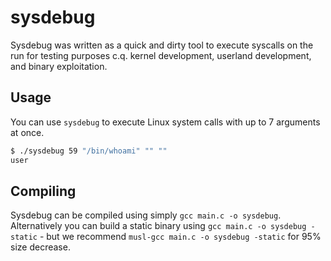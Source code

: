 # sysdebug

Sysdebug was written as a quick and dirty tool to execute syscalls on the run for testing purposes c.q. kernel development, userland development, and binary exploitation.

## Usage

You can use `sysdebug` to execute Linux system calls with up to 7 arguments at once.

```bash
$ ./sysdebug 59 "/bin/whoami" "" ""
user
```

## Compiling

Sysdebug can be compiled using simply `gcc main.c -o sysdebug`. Alternatively you can build a static binary using `gcc main.c -o sysdebug -static` - but we recommend `musl-gcc main.c -o sysdebug -static` for 95% size decrease. 
